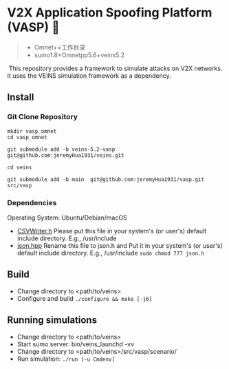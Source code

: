 # V2X Application Spoofing Platform (VASP) 🦟

>   *   Omnet++工作目录
>   *   sumo1.8+Omnetpp5.6+veins5.2

​	This repository provides a framework to simulate attacks on V2X networks. It uses the VEINS simulation framework as a dependency.

## Install

### Git Clone Repository

```
mkdir vasp_omnet
cd vasp_omnet

git submodule add -b veins-5.2-vasp git@github.com:jeremyHua1931/veins.git

cd veins

git submodule add -b main  git@github.com:jeremyHua1931/vasp.git src/vasp
```

### Dependencies

Operating System: Ubuntu/Debian/macOS

* [CSVWriter.h](https://github.com/al-eax/CSVWriter/blob/cee5f9d0ec72120404c1510708ba818307a6ab80/include/CSVWriter.h)
  Please put this file in your system's (or user's) default include directory. E.g., /usr/include
* [json.hpp](https://github.com/nlohmann/json/releases/download/v3.10.5/json.hpp)
  Rename this file to json.h and
  Put it in your system's (or user's) default include directory. E.g., /usr/include
  `sudo chmod 777 json.h`

## Build

* Change directory to <path/to/veins>
* Configure and build
  `./configure && make [-j6]`

## Running simulations

* Change directory to <path/to/veins>
* Start sumo server: bin/veins_launchd -vv
* Change directory to <path/to/veins>/src/vasp/scenario/
* Run simulation: `./run [-u Cmdenv]`